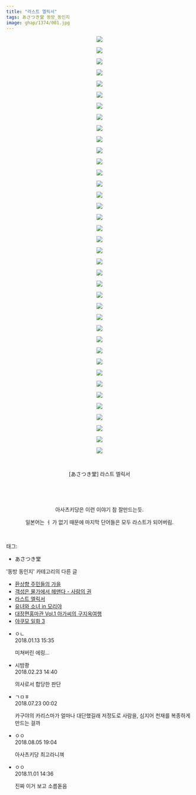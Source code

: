 ```yaml
---
title: "라스트 엘릭서"
tags: あさつき堂 동방_동인지
image: ghap/1374/001.jpg
---
```

<div class="article">
<p style="text-align: center; clear: none; float: none;"><img src="{{ site.nasurl }}/ghap/1374/001.jpg"/></p>
<p style="text-align: center; clear: none; float: none;"><img src="{{ site.nasurl }}/ghap/1374/002.jpg"/></p>
<p style="text-align: center; clear: none; float: none;"><img src="{{ site.nasurl }}/ghap/1374/003.jpg"/></p>
<p style="text-align: center; clear: none; float: none;"><img src="{{ site.nasurl }}/ghap/1374/004.jpg"/></p>
<p style="text-align: center; clear: none; float: none;"><img src="{{ site.nasurl }}/ghap/1374/005.jpg"/></p>
<p style="text-align: center; clear: none; float: none;"><img src="{{ site.nasurl }}/ghap/1374/006.jpg"/></p>
<p style="text-align: center; clear: none; float: none;"><img src="{{ site.nasurl }}/ghap/1374/007.jpg"/></p>
<p style="text-align: center; clear: none; float: none;"><img src="{{ site.nasurl }}/ghap/1374/008.jpg"/></p>
<p style="text-align: center; clear: none; float: none;"><img src="{{ site.nasurl }}/ghap/1374/009.jpg"/></p>
<p style="text-align: center; clear: none; float: none;"><img src="{{ site.nasurl }}/ghap/1374/010.jpg"/></p>
<p style="text-align: center; clear: none; float: none;"><img src="{{ site.nasurl }}/ghap/1374/011.jpg"/></p>
<p style="text-align: center; clear: none; float: none;"><img src="{{ site.nasurl }}/ghap/1374/012.jpg"/></p>
<p style="text-align: center; clear: none; float: none;"><img src="{{ site.nasurl }}/ghap/1374/013.jpg"/></p>
<p style="text-align: center; clear: none; float: none;"><img src="{{ site.nasurl }}/ghap/1374/014.jpg"/></p>
<p style="text-align: center; clear: none; float: none;"><img src="{{ site.nasurl }}/ghap/1374/015.jpg"/></p>
<p style="text-align: center; clear: none; float: none;"><img src="{{ site.nasurl }}/ghap/1374/016.jpg"/></p>
<p style="text-align: center; clear: none; float: none;"><img src="{{ site.nasurl }}/ghap/1374/017.jpg"/></p>
<p style="text-align: center; clear: none; float: none;"><img src="{{ site.nasurl }}/ghap/1374/018.jpg"/></p>
<p style="text-align: center; clear: none; float: none;"><img src="{{ site.nasurl }}/ghap/1374/019.jpg"/></p>
<p style="text-align: center; clear: none; float: none;"><img src="{{ site.nasurl }}/ghap/1374/020.jpg"/></p>
<p style="text-align: center; clear: none; float: none;"><img src="{{ site.nasurl }}/ghap/1374/021.jpg"/></p>
<p style="text-align: center; clear: none; float: none;"><img src="{{ site.nasurl }}/ghap/1374/022.jpg"/></p>
<p style="text-align: center; clear: none; float: none;"><img src="{{ site.nasurl }}/ghap/1374/023.jpg"/></p>
<p style="text-align: center; clear: none; float: none;"><img src="{{ site.nasurl }}/ghap/1374/024.jpg"/></p>
<p style="text-align: center; clear: none; float: none;"><img src="{{ site.nasurl }}/ghap/1374/025.jpg"/></p>
<p style="text-align: center; clear: none; float: none;"><img src="{{ site.nasurl }}/ghap/1374/026.jpg"/></p>
<p style="text-align: center; clear: none; float: none;"><img src="{{ site.nasurl }}/ghap/1374/027.jpg"/></p>
<p style="text-align: center; clear: none; float: none;"><img src="{{ site.nasurl }}/ghap/1374/028.jpg"/></p>
<p style="text-align: center; clear: none; float: none;"><img src="{{ site.nasurl }}/ghap/1374/029.jpg"/></p>
<p style="text-align: center; clear: none; float: none;"><img src="{{ site.nasurl }}/ghap/1374/030.jpg"/></p>
<p style="text-align: center; clear: none; float: none;"><img src="{{ site.nasurl }}/ghap/1374/031.jpg"/></p>
<p style="text-align: center; clear: none; float: none;"><img src="{{ site.nasurl }}/ghap/1374/032.jpg"/></p>
<p style="text-align: center; clear: none; float: none;"><img src="{{ site.nasurl }}/ghap/1374/033.jpg"/></p>
<p style="text-align: center; clear: none; float: none;"><img src="{{ site.nasurl }}/ghap/1374/034.jpg"/></p>
<p style="text-align: center; clear: none; float: none;"><img src="{{ site.nasurl }}/ghap/1374/035.jpg"/></p>
<p style="text-align: center; clear: none; float: none;"><img src="{{ site.nasurl }}/ghap/1374/036.jpg"/></p>
<p style="text-align: center; clear: none; float: none;"><img src="{{ site.nasurl }}/ghap/1374/037.jpg"/></p>
<p style="text-align: center; clear: none; float: none;"><img src="{{ site.nasurl }}/ghap/1374/038.jpg"/></p>
<p style="text-align: center; clear: none; float: none;"><br/></p>
<p style="text-align: center; clear: none; float: none;">[あさつき堂] 라스트 엘릭서</p>
<p style="text-align: center; clear: none; float: none;"><br/></p>
<p style="text-align: center; clear: none; float: none;"><br/></p>
<p style="text-align: center; clear: none; float: none;">아사츠키당은 이런 이야기 참 잘만드는듯.</p>
<p style="text-align: center; clear: none; float: none;">일본어는 ㅓ 가 없기 때문에 마지막 단어들은 모두 라스트가 되어버림.</p>
<p><br/></p>
</div><div class="tagTrail">
<p>태그: </p>
<ul>
<li>あさつき堂</li>
</ul>
</div><div class="another">
<p>'동방 동인지' 카테고리의 다른 글</p>
<ul>
<li><a href="/2016-08-06-ghap_1376">환상향 주민들의 가을</a></li>
<li><a href="/2016-08-06-ghap_1375">객성은 물가에서 헤맨다 - 사람의 권</a></li>
<li><a href="/2016-08-06-ghap_1374">라스트 엘릭서</a></li>
<li><a href="/2016-08-06-ghap_1373">유녀와 소녀 in 모리야</a></li>
<li><a href="/2016-08-06-ghap_1372">대장편홍마관 Vol.1 아가씨의 구지옥여행</a></li>
<li><a href="/2016-08-06-ghap_1371">야쿠모 일화 3</a></li>
</ul>
</div><div class="cb_module cb_fluid">
<div class="cb_wrt cb_profile">
<div class="comment">
<ul>
<li class="cb_thumb_off" id="comment15173526">
<div class="cb_comment_area">
<div class="cb_info_area">
<div class="cb_section">
<span class="cb_nick_name">ㅇㄴ</span>
</div>
<div class="cb_section">
<span class="cb_date">2018.01.13 15:35 </span>
</div>
</div>
<div class="cb_dsc_comment">
<p class="cb_dsc">
											미쳐버린 에링...
										</p>
</div>
</div></li>
<li class="cb_thumb_off" id="comment15205122">
<div class="cb_comment_area">
<div class="cb_info_area">
<div class="cb_section">
<span class="cb_nick_name">시밤쾅</span>
</div>
<div class="cb_section">
<span class="cb_date">2018.02.23 14:40 </span>
</div>
</div>
<div class="cb_dsc_comment">
<p class="cb_dsc">
											의사로서 합당한 판단
										</p>
</div>
</div></li>
<li class="cb_thumb_off" id="comment15291853">
<div class="cb_comment_area">
<div class="cb_info_area">
<div class="cb_section">
<span class="cb_nick_name">ㄱㅁㅎ</span>
</div>
<div class="cb_section">
<span class="cb_date">2018.07.23 00:02 </span>
</div>
</div>
<div class="cb_dsc_comment">
<p class="cb_dsc">
											카구야의 카리스마가 얼마나 대단했길래 저정도로 사람을, 심지어 천재를 복종하게 만드는 걸까
										</p>
</div>
</div></li>
<li class="cb_thumb_off" id="comment15301367">
<div class="cb_comment_area">
<div class="cb_info_area">
<div class="cb_section">
<span class="cb_nick_name">ㅇㅇ</span>
</div>
<div class="cb_section">
<span class="cb_date">2018.08.05 19:04 </span>
</div>
</div>
<div class="cb_dsc_comment">
<p class="cb_dsc">
											아사츠키당 최고라니껴
										</p>
</div>
</div></li>
<li class="cb_thumb_off" id="comment15366150">
<div class="cb_comment_area">
<div class="cb_info_area">
<div class="cb_section">
<span class="cb_nick_name">ㅇㅇ</span>
</div>
<div class="cb_section">
<span class="cb_date">2018.11.01 14:36 </span>
</div>
</div>
<div class="cb_dsc_comment">
<p class="cb_dsc">
											진짜 이거 보고 소름돋음
										</p>
</div>
</div></li>
</ul>
</div>
</div><!-- commentList close -->
</div>